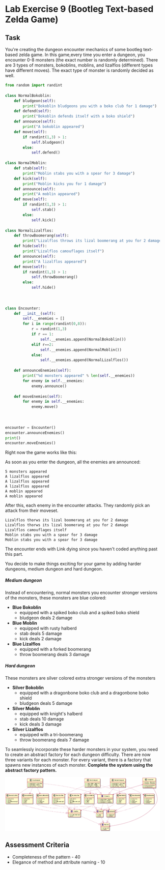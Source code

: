 # Lab Exercise 9 (Bootleg Text-based Zelda Game)

## Task

You're creating the dungeon encounter mechanics of some bootleg text-based zelda game. In this game,every time you enter a dungeon, you encounter 0-8 monsters (the exact number is randomly determined). There are 3 types of monsters, bokoblins, moblins, and lizalflos (different types have different moves). The exact type of monster is randomly decided as well. 

```python
from random import randint

class NormalBokoblin:
    def bludgeon(self):
        print("Bokoblin bludgeons you with a boko club for 1 damage")
    def defend(self):
        print("Bokoblin defends itself with a boko shield")
    def announce(self):
        print("A bokoblin appeared")
    def move(self):
        if randint(1,3) > 1:
            self.bludgeon()
        else:
            self.defend()

class NormalMoblin:
    def stab(self):
        print("Moblin stabs you with a spear for 3 damage")
    def kick(self):
        print("Moblin kicks you for 1 damage")
    def announce(self):
        print("A moblin appeared")
    def move(self):
        if randint(1,3) > 1:
            self.stab()
        else:
            self.kick()

class NormalLizalflos:
    def throwBoomerang(self):
        print("Lizalflos throws its lizal boomerang at you for 2 damage")
    def hide(self):
        print("Lizalflos camouflages itself")
    def announce(self):
        print("A lizalflos appeared")
    def move(self):
        if randint(1,3) > 1:
            self.throwBoomerang()
        else:
            self.hide()



class Encounter:
    def __init__(self):
        self.__enemies = []
        for i in range(randint(0,8)):
            r = randint(1,3)
            if r == 1:
                self.__enemies.append(NormalBokoblin())
            elif r==2:
                self.__enemies.append(NormalMoblin())
            else:
                self.__enemies.append(NormalLizalflos())

    def announceEnemies(self):
        print("%d monsters appeared" % len(self.__enemies))
        for enemy in self.__enemies:
            enemy.announce()

    def moveEnemies(self):
        for enemy in self.__enemies:
            enemy.move()



encounter = Encounter()
encounter.announceEnemies()
print()
encounter.moveEnemies()

```

Right now the game works like this:

As soon as you enter the dungeon, all the enemies are announced:

```
5 monsters appeared
A lizalflos appeared
A lizalflos appeared
A lizalflos appeared
A moblin appeared
A moblin appeared
```

After this, each enemy in the encounter attacks. They randomly pick an attack from their moveset.

 ```
Lizalflos thorws its lizal boomerang at you for 2 damage
Lizalflos thorws its lizal boomerang at you for 2 damage
Lizalflos camouflages itself
Moblin stabs you with a spear for 3 damage
Moblin stabs you with a spear for 3 damage
 ```

The encounter ends with Link dying since you haven't coded anything past this part.

You decide to make things exciting for your game by adding harder dungeons, medium dungeon and hard dungeon.

##### Medium dungeon

Instead of encountering, normal monsters you encounter stronger versions of the monsters, these monsters are blue colored:

- **Blue Bokoblin** 
  - equipped with a spiked boko club and a spiked boko shield
  - bludgeon deals 2 damage
- **Blue Moblin**
  - equipped with rusty halberd
  - stab deals 5 damage
  - kick deals 2 damage
- **Blue Lizalflos**
  - equipped with a forked boomerang
  - throw boomerang deals 3 damage

##### Hard dungeon

These monsters are silver colored extra stronger versions of the monsters

- **Silver Bokoblin** 
  - equipped with a dragonbone boko club and a dragonbone boko shield
  - bludgeon deals 5 damage
- **Silver Moblin**
  - equipped with knight's halberd
  - stab deals 10 damage
  - kick deals 3 damage
- **Silver Lizalflos**
  - equipped with a tri-boomerang
  - throw boomerang deals 7 damage

To seamlessly incorporate these harder monsters in your system, you need to create an abstract factory for each dungeon difficulty.  There are now three variants for each monster. For every variant, there is a factory that spawns new instances of each monster. **Complete the system using the abstract factory pattern.**

![abstract factory example](https://raw.githubusercontent.com/HowDoIGitHelp/CMSC23MDNotes/bab2c4e390f529f00af5cb16d9597609863b3cd7/Markdown%20Lecture%20Notes%20and%20Lab%20Exercises/uml/abstractFactoryExample.png)

## Assessment Criteria

- Completeness of the pattern - 40
- Elegance of method and attribute naming - 10